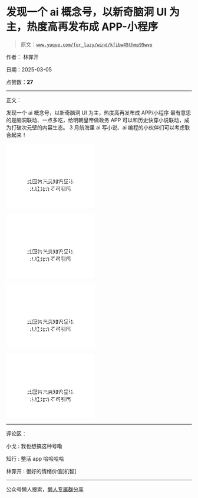 # 发现一个 ai 概念号，以新奇脑洞 UI 为主，热度高再发布成 APP-小程序

> 原文：[`www.yuque.com/for_lazy/wind/kfibw45thmp95wvo`](https://www.yuque.com/for_lazy/wind/kfibw45thmp95wvo)

作者： 林霏开

日期：2025-03-05

点赞数：**27**

* * *

正文：

发现一个 ai 概念号，以新奇脑洞 UI 为主，热度高再发布成 APP/小程序
最有意思的是脑洞联动、一点多吃，给明朝皇帝做政务 APP 可以和历史快穿小说联动，成为打破次元壁的内容生态。
3 月航海里 ai 写小说、ai 编程的小伙伴们可以考虑联合起来！

![](img/9cbade4405cbf01a44bed38d6289497a.png "None")

![](img/f606a0d58ce839fb829d545549860da8.png "None")

![](img/553a347565b1c5b65d0167578fa2db55.png "None")

![](img/005b1e48a49191ede52e53d12ec20fcf.png "None")

* * *

评论区：

小戈 : 我也想搞这种号嘞

知行 : 整活 app 哈哈哈哈

林霏开 : 很好的情绪价值[机智]

* * *

公众号懒人搜索，[懒人专属群分享](https://lazybook.fun/#/blog/group)